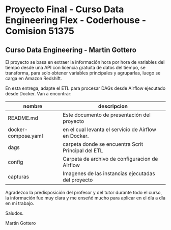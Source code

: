 # Proyecto Final - Curso Data Engineering Flex - Coderhouse - Comision 51375
## Curso Data Engineering - Martin Gottero

El proyecto se basa en extraer la información hora por hora de variables del tiempo desde una API con licencia gratuita de datos del tiempo, se transforma, para solo obtener variables principales y agruparlas, luego se carga en Amazon Redshift.

En esta entrega, adapte el ETL para procesar DAGs  desde Airflow ejecutado desde Docker.
Van a encontrar:


| nombre | descripcion |
| --- | --- |
| README.md | Este documento de presentación del proyecto |
| docker-compose.yaml |  en el cual levanta el servicio de Airflow en Docker. |
| dags | carpeta donde se encuentra Scrit Principal del ETL |
| config |  Carpeta de archivo de configuracion de Airflow |
| capturas |  Imagenes de las instancias ejecutadas del proyecto |

Agradezco la predisposición del profesor y del tutor durante todo el curso, la información fue muy clara y me enseñó mucho para aplicar en el día a día en mi trabajo.

Saludos.

Martin Gottero
